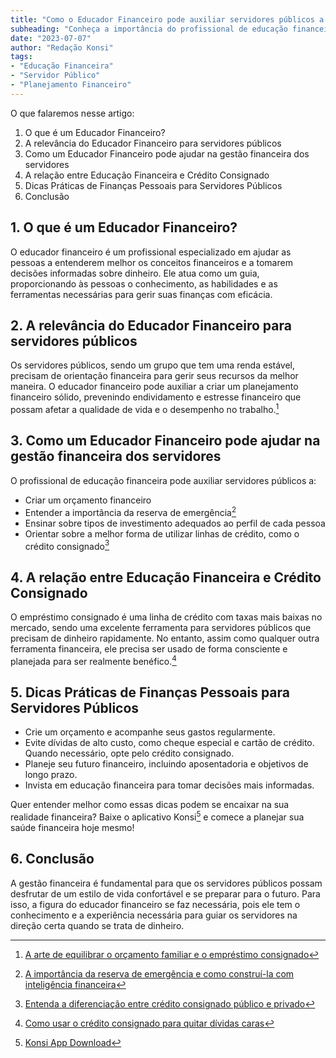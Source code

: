 ```yaml
---
title: "Como o Educador Financeiro pode auxiliar servidores públicos a gerir melhor suas finanças"
subheading: "Conheça a importância do profissional de educação financeira para o bem-estar financeiro e a construção de um futuro seguro."
date: "2023-07-07"
author: "Redação Konsi"
tags:
- "Educação Financeira"
- "Servidor Público"
- "Planejamento Financeiro"
---
```


O que falaremos nesse artigo:

1. O que é um Educador Financeiro?
2. A relevância do Educador Financeiro para servidores públicos
3. Como um Educador Financeiro pode ajudar na gestão financeira dos servidores
4. A relação entre Educação Financeira e Crédito Consignado
5. Dicas Práticas de Finanças Pessoais para Servidores Públicos
6. Conclusão

## 1. O que é um Educador Financeiro? 

O educador financeiro é um profissional especializado em ajudar as pessoas a entenderem melhor os conceitos financeiros e a tomarem decisões informadas sobre dinheiro. Ele atua como um guia, proporcionando às pessoas o conhecimento, as habilidades e as ferramentas necessárias para gerir suas finanças com eficácia.

## 2. A relevância do Educador Financeiro para servidores públicos

Os servidores públicos, sendo um grupo que tem uma renda estável, precisam de orientação financeira para gerir seus recursos da melhor maneira. O educador financeiro pode auxiliar a criar um planejamento financeiro sólido, prevenindo endividamento e estresse financeiro que possam afetar a qualidade de vida e o desempenho no trabalho.[^1^]

## 3. Como um Educador Financeiro pode ajudar na gestão financeira dos servidores

O profissional de educação financeira pode auxiliar servidores públicos a:

- Criar um orçamento financeiro
- Entender a importância da reserva de emergência[^2^]
- Ensinar sobre tipos de investimento adequados ao perfil de cada pessoa
- Orientar sobre a melhor forma de utilizar linhas de crédito, como o crédito consignado[^3^]

## 4. A relação entre Educação Financeira e Crédito Consignado

O empréstimo consignado é uma linha de crédito com taxas mais baixas no mercado, sendo uma excelente ferramenta para servidores públicos que precisam de dinheiro rapidamente. No entanto, assim como qualquer outra ferramenta financeira, ele precisa ser usado de forma consciente e planejada para ser realmente benéfico.[^4^]

## 5. Dicas Práticas de Finanças Pessoais para Servidores Públicos

- Crie um orçamento e acompanhe seus gastos regularmente.
- Evite dívidas de alto custo, como cheque especial e cartão de crédito. Quando necessário, opte pelo crédito consignado.
- Planeje seu futuro financeiro, incluindo aposentadoria e objetivos de longo prazo.
- Invista em educação financeira para tomar decisões mais informadas.

Quer entender melhor como essas dicas podem se encaixar na sua realidade financeira? Baixe o aplicativo Konsi[^5^] e comece a planejar sua saúde financeira hoje mesmo!

## 6. Conclusão

A gestão financeira é fundamental para que os servidores públicos possam desfrutar de um estilo de vida confortável e se preparar para o futuro. Para isso, a figura do educador financeiro se faz necessária, pois ele tem o conhecimento e a experiência necessária para guiar os servidores na direção certa quando se trata de dinheiro.

[^1^]: [A arte de equilibrar o orçamento familiar e o empréstimo consignado](http://konsi.com.br/postagens/a-arte-de-equilibrar-o-oramento-familiar-e-o-emprstimo-consignado)
[^2^]: [A importância da reserva de emergência e como construí-la com inteligência financeira](http://konsi.com.br/postagens/a-importncia-da-reserva-de-emergncia-e-como-constru-la-com-inteligncia-financeira)
[^3^]: [Entenda a diferenciação entre crédito consignado público e privado](http://konsi.com.br/postagens/entenda-a-diferenciao-entre-crdito-consignado-pblico-e-privado)
[^4^]: [Como usar o crédito consignado para quitar dívidas caras](http://konsi.com.br/postagens/como-usar-o-crdito-consignado-para-quitar-dvidas-caras)
[^5^]: [Konsi App Download](http://konsi.com.br/app-download)
